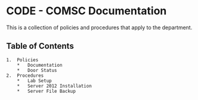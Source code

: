 #	CODE - COMSC Documentation

This is a collection of policies and procedures that apply to the department.

## Table of Contents

	1.	Policies
		*	Documentation
		*	Door Status
	2.	Procedures
		*	Lab Setup
		*	Server 2012 Installation
		*	Server File Backup